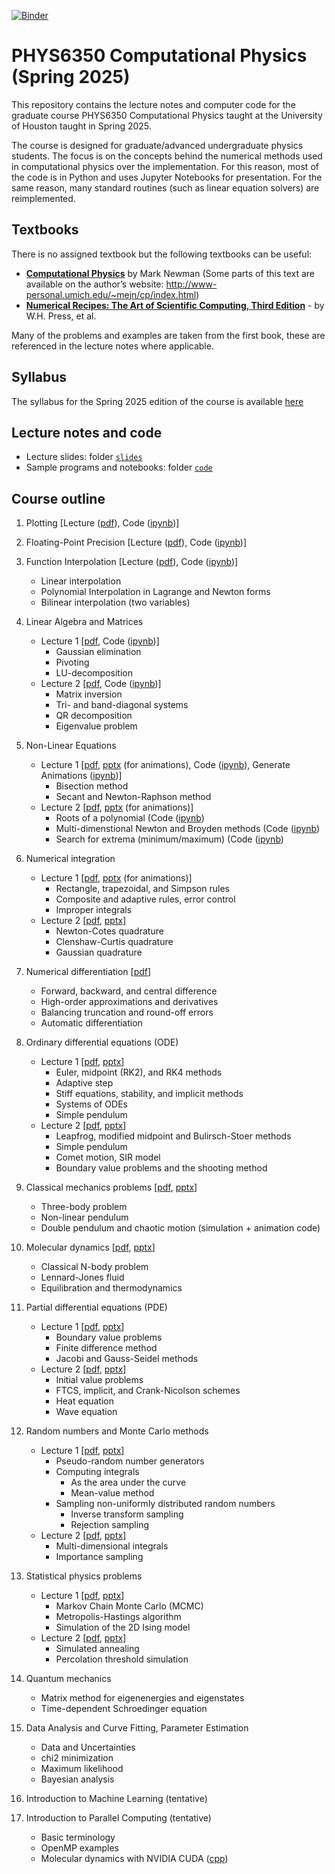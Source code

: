[![Binder](https://mybinder.org/badge_logo.svg)](https://mybinder.org/v2/gh/vlvovch/PHYS6350-ComputationalPhysics/spring2025)

# PHYS6350 Computational Physics (Spring 2025)

This repository contains the lecture notes and computer code for the graduate course PHYS6350 Computational Physics taught at the University of Houston taught in Spring 2025.

The course is designed for graduate/advanced undergraduate physics students.
The focus is on the concepts behind the numerical methods used in computational physics over the implementation. For this reason, most of the code is in Python and uses Jupyter Notebooks for presentation. 
For the same reason, many standard routines (such as linear equation solvers) are reimplemented.


## Textbooks
There is no assigned textbook but the following textbooks can be useful:
- [**Computational Physics**](https://www.amazon.com/Computational-Physics-Mark-Newman/dp/1480145513) by Mark Newman (Some parts of this text are available on the author’s website: http://www-personal.umich.edu/~mejn/cp/index.html)
- [**Numerical Recipes: The Art of Scientific Computing, Third Edition**](https://www.amazon.com/Numerical-Recipes-3rd-Scientific-Computing/dp/0521880688/) -	 by W.H. Press, et al.

Many of the problems and examples are taken from the first book, these are referenced in the lecture notes where applicable.

## Syllabus

The syllabus for the Spring 2025 edition of the course is available [here](Syllabus_Phys6350_spring2025.pdf)

## Lecture notes and code

- Lecture slides: folder [``slides``](slides/)
- Sample programs and notebooks: folder  [``code``](code/)

## Course outline

1. Plotting [Lecture ([pdf](slides/Lecture2-01-16-25-Plotting-MachinePrecision.pdf)), 
Code ([ipynb](code/1_Plotting/1_Plotting.ipynb))]

2. Floating-Point Precision [Lecture ([pdf](slides/Lecture2-01-16-25-Plotting-MachinePrecision.pdf)), 
Code ([ipynb](code/2_FloatingPointPrecision/2_FloatingPointPrecision.ipynb))]

3. Function Interpolation [Lecture ([pdf](slides/Lecture3-01-23-25-Interpolation.pdf)), Code ([ipynb](code/3_Interpolation/3_Interpolation.ipynb))]
    - Linear interpolation
    - Polynomial Interpolation in Lagrange and Newton forms
    - Bilinear interpolation (two variables)

4. Linear Algebra and Matrices
    - Lecture 1 [[pdf](slides/Lecture4-01-28-25-LinearAlgebra.pdf), Code ([ipynb](code/4_LinearAlgebra/4_LinearAlgebra.ipynb))]
        - Gaussian elimination
        - Pivoting
        - LU-decomposition
    - Lecture 2 [[pdf](slides/Lecture5-01-30-25-LinearAlgebra-2.pdf), Code ([ipynb](code/4_LinearAlgebra/4_LinearAlgebra.ipynb))]
        - Matrix inversion
        - Tri- and band-diagonal systems
        - QR decomposition
        - Eigenvalue problem

5. Non-Linear Equations
    - Lecture 1 [[pdf](slides/Lecture6-02-04-25-NonlinearEquations.pdf), [pptx](slides/Lecture6-02-04-25-NonlinearEquations.pptx) (for animations), Code ([ipynb](code/5_NonlinearEquations/5_NonlinearEquations.ipynb)), Generate Animations ([ipynb](code/5_NonlinearEquations/5_NonlinearEquations-Animation.ipynb))]
        - Bisection method
        - Secant and Newton-Raphson method
    - Lecture 2 [[pdf](slides/Lecture7-02-06-25-NonlinearEquations-2.pdf), [pptx](slides/Lecture7-02-06-25-NonlinearEquations-2.pptx) (for animations)]
        - Roots of a polynomial (Code ([ipynb](code/5_NonlinearEquations/5b_PolynomialRoots.ipynb))
        - Multi-dimenstional Newton and Broyden methods (Code ([ipynb](code/5_NonlinearEquations/5c_NonlinearEquationsMulti.ipynb))
        - Search for extrema (minimum/maximum) (Code ([ipynb](code/5_NonlinearEquations/5d_SearchForExtrema.ipynb))

6. Numerical integration
    - Lecture 1 [[pdf](slides/Lecture8-02-11-25-NumericalIntegration.pdf), [pptx](slides/Lecture8-02-11-25-NumericalIntegration.pptx) (for animations)]
        - Rectangle, trapezoidal, and Simpson rules
        - Composite and adaptive rules, error control
        - Improper integrals
    - Lecture 2 [[pdf](slides/Lecture9-02-13-25-NumericalIntegration-2.pdf), [pptx](slides/Lecture9-02-13-25-NumericalIntegration-2.pptx)]
        - Newton-Cotes quadrature
        - Clenshaw-Curtis quadrature
        - Gaussian quadrature

7. Numerical differentiation [[pdf](slides/Lecture10-02-18-25-NumericalDifferentiation.pdf)]
    - Forward, backward, and central difference
    - High-order approximations and derivatives
    - Balancing truncation and round-off errors
    - Automatic differentiation


8. Ordinary differential equations (ODE)
    - Lecture 1 [[pdf](slides/Lecture11-02-20-25-OrdinaryDifferentialEquations.pdf), [pptx](slides/Lecture11-02-20-25-OrdinaryDifferentialEquations.pptx)]
        - Euler, midpoint (RK2), and RK4 methods
        - Adaptive step
        - Stiff equations, stability, and implicit methods
        - Systems of ODEs
        - Simple pendulum
     - Lecture 2 [[pdf](slides/Lecture12-02-25-25-OrdinaryDifferentialEquations-2.pdf), [pptx](slides/Lecture12-02-25-25-OrdinaryDifferentialEquations-2.pptx)]
        - Leapfrog, modified midpoint and Bulirsch-Stoer methods
        - Simple pendulum
        - Comet motion, SIR model
        - Boundary value problems and the shooting method

9. Classical mechanics problems [[pdf](slides/Lecture13-02-27-25-ClassicalMechanicsProblems.pdf), [pptx](slides/Lecture13-02-27-25-ClassicalMechanicsProblems.pptx)]
    - Three-body problem
    - Non-linear pendulum
    - Double pendulum and chaotic motion (simulation + animation code)

10. Molecular dynamics [[pdf](slides/Lecture14-03-03-25-MolecularDynamics.pdf), [pptx](slides/Lecture14-03-03-25-MolecularDynamics.pptx)]
    - Classical N-body problem
    - Lennard-Jones fluid
    - Equilibration and thermodynamics


11. Partial differential equations (PDE)
    - Lecture 1 [[pdf](slides/Lecture15-03-18-25-PartialDifferentialEquations.pdf), [pptx](slides/Lecture15-03-18-25-PartialDifferentialEquations.pptx)]
        - Boundary value problems
        - Finite difference method
        - Jacobi and Gauss-Seidel methods
    - Lecture 2 [[pdf](slides/Lecture16-03-20-25-PartialDifferentialEquations-2.pdf), [pptx](slides/Lecture16-03-20-25-PartialDifferentialEquations-2.pptx)]
        - Initial value problems
        - FTCS, implicit, and Crank-Nicolson schemes
        - Heat equation 
        - Wave equation

12. Random numbers and Monte Carlo methods
    - Lecture 1 [[pdf](slides/Lecture17-03-27-25-RandomNumbers.pdf), [pptx](slides/Lecture17-03-27-25-RandomNumbers.pptx)]
        - Pseudo-random number generators
        - Computing integrals
            - As the area under the curve
            - Mean-value method
        - Sampling non-uniformly distributed random numbers
            - Inverse transform sampling
            - Rejection sampling
    - Lecture 2 [[pdf](slides/Lecture18-04-01-25-RandomNumbers-2.pdf), [pptx](slides/Lecture18-04-01-25-RandomNumbers-2.pptx)]
        - Multi-dimensional integrals
        - Importance sampling

13. Statistical physics problems
    - Lecture 1 [[pdf](slides/Lecture19-04-03-25-StatisticalPhysics.pdf), [pptx](slides/Lecture19-04-03-25-StatisticalPhysics.pptx)]
        - Markov Chain Monte Carlo (MCMC)
        - Metropolis-Hastings algorithm
        - Simulation of the 2D Ising model
    - Lecture 2 [[pdf](slides/Lecture20-04-06-25-StatisticalPhysics-2.pdf), [pptx](slides/Lecture20-04-06-25-StatisticalPhysics-2.pptx)]
        - Simulated annealing
        - Percolation threshold simulation

14. Quantum mechanics
    - Matrix method for eigenenergies and eigenstates
    - Time-dependent Schroedinger equation

15. Data Analysis and Curve Fitting, Parameter Estimation
    - Data and Uncertainties
    - chi2 minimization
    - Maximum likelihood
    - Bayesian analysis

16. Introduction to Machine Learning (tentative)


17. Introduction to Parallel Computing (tentative)
    - Basic terminology
    - OpenMP examples
    - Molecular dynamics with NVIDIA CUDA ([cpp](https://github.com/vlvovch/lennard-jones-cuda))
